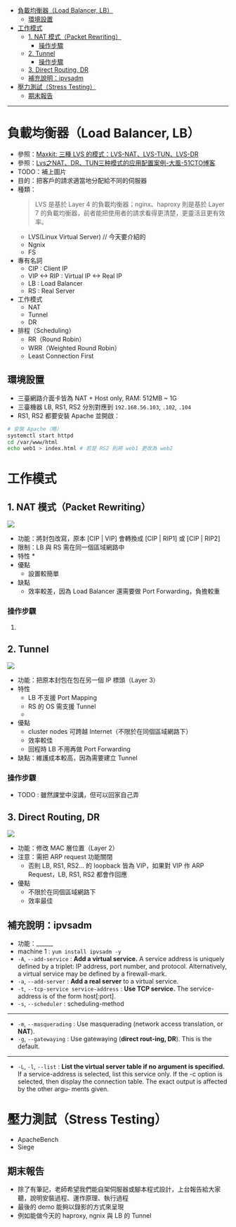 - [負載均衡器（Load Balancer, LB）](#%E8%B2%A0%E8%BC%89%E5%9D%87%E8%A1%A1%E5%99%A8load-balancer-lb)
  - [環境設置](#%E7%92%B0%E5%A2%83%E8%A8%AD%E7%BD%AE)
- [工作模式](#%E5%B7%A5%E4%BD%9C%E6%A8%A1%E5%BC%8F)
  - [1. NAT 模式（Packet Rewriting）](#1-nat-%E6%A8%A1%E5%BC%8Fpacket-rewriting)
    - [操作步驟](#%E6%93%8D%E4%BD%9C%E6%AD%A5%E9%A9%9F)
  - [2. Tunnel](#2-tunnel)
    - [操作步驟](#%E6%93%8D%E4%BD%9C%E6%AD%A5%E9%A9%9F-1)
  - [3. Direct Routing, DR](#3-direct-routing-dr)
  - [補充說明：ipvsadm](#%E8%A3%9C%E5%85%85%E8%AA%AA%E6%98%8Eipvsadm)
- [壓力測試（Stress Testing）](#%E5%A3%93%E5%8A%9B%E6%B8%AC%E8%A9%A6stress-testing)
  - [期末報告](#%E6%9C%9F%E6%9C%AB%E5%A0%B1%E5%91%8A)

---

# 負載均衡器（Load Balancer, LB）
* 參照：[Maxkit: 三種 LVS 的模式：LVS-NAT、LVS-TUN、LVS-DR](http://blog.maxkit.com.tw/2016/05/lvs-lvs-natlvs-tunlvs-dr.html)
* 參照：[Lvs之NAT、DR、TUN三种模式的应用配置案例-大風-51CTO博客](https://blog.51cto.com/lansgg/1229421)
* TODO：補上圖片
* 目的：把客戶的請求適當地分配給不同的伺服器
* 種類：
  > LVS 是基於 Layer 4 的負載均衡器；nginx、haproxy 則是基於 Layer 7 的負載均衡器，前者能把使用者的請求看得更清楚，更靈活且更有效率。
  * LVS(Linux Virtual Server) // 今天要介紹的
  * Ngnix
  * FS
* 專有名詞
  * CIP : Client IP
  * VIP <-> RIP : Virtual IP <-> Real IP
  * LB : Load Balancer
  * RS : Real Server
* 工作模式
  * NAT
  * Tunnel
  * DR
* 排程（Scheduling）
  * RR（Round Robin）
  * WRR（Weighted Round Robin）
  * Least Connection First

## 環境設置
* 三臺網路介面卡皆為 NAT + Host only, RAM: 512MB ~ 1G
* 三臺機器 LB, RS1, RS2 分別對應到 `192.168.56.103`, `.102`, `.104`
* RS1, RS2 都要安裝 Apache 並開啟：
```sh
# 安裝 Apache（略）
systemctl start httpd
cd /var/www/html
echo web1 > index.html # 若是 RS2 則將 web1 更改為 web2
```

# 工作模式
## 1. NAT 模式（Packet Rewriting）
![](media/LVS-NAT.gif)
* 功能：將封包改寫，原本 [CIP | VIP] 會轉換成 [CIP | RIP1] 或 [CIP | RIP2]
* 限制：LB 與 RS 需在同一個區域網路中
* 特性
  * 
* 優點
  * 設置較簡單
* 缺點
  * 效率較差，因為 Load Balancer 還需要做 Port Forwarding，負擔較重

### 操作步驟
1. 

## 2. Tunnel
![](media/LVS-TUN-IPTunneling.gif)
* 功能：把原本封包在包在另一個 IP 標頭（Layer 3）
* 特性
  * LB 不支援 Port Mapping
  * RS 的 OS 需支援 Tunnel
  * 
* 優點
  * cluster nodes 可跨越 Internet（不限於在同個區域網路下）
  * 效率較佳
  * 回程時 LB 不用再做 Port Forwarding
* 缺點：維護成本較高，因為需要建立 Tunnel

### 操作步驟
* TODO : 雖然課堂中沒講，但可以回家自己弄

## 3. Direct Routing, DR
![](media/LVS-DR-DRouting.gif)
* 功能：修改 MAC 層位置（Layer 2）
* 注意：需把 ARP request 功能關閉
  * 否則 LB, RS1, RS2... 的 loopback 皆為 VIP，如果對 VIP 作 ARP Request，LB, RS1, RS2 都會作回應
* 優點
  * 不限於在同個區域網路下
  * 效率最佳

## 補充說明：ipvsadm
* 功能：______
* machine 1 : `yum install ipvsadm -y`
* `-A`, `--add-service` : **Add a virtual service.**  A  service  address  is uniquely defined by a triplet: IP address, port number, and protocol. Alternatively, a  virtual service may be defined by a firewall-mark.
* `-a`, `--add-server` : **Add a real server** to a virtual service.
* `-t`, `--tcp-service service-address` : **Use TCP service.** The service-address is of  the
form  host[:port].
* `-s`, `--scheduler` : scheduling-method

---

* `-m`,  `--masquerading` : Use masquerading (network access translation, or **NAT**).
* `-g`, `--gatewaying` : Use gatewaying (**direct  rout‐ing, DR**). This is the default.

---

* `-L`, `-l`, `--list` : **List the virtual server table if no argument is specified.**  If  a  service-address is selected, list this service only. If  the  -c  option  is selected,  then  display  the connection table. The exact output is affected by the other argu‐ ments given. 

# 壓力測試（Stress Testing）
* ApacheBench
* Siege

## 期末報告
* 除了有筆記，老師希望我們能自架伺服器或腳本程式設計，上台報告給大家聽，說明安裝過程、運作原理、執行過程
* 最後的 demo 能夠以錄影的方式來呈現
* 例如能做今天的 haproxy, ngnix 與 LB 的 Tunnel